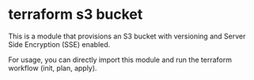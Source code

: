 # terraform s3 bucket
This is a module that provisions an S3 bucket with versioning and Server Side Encryption (SSE) enabled.

For usage, you can directly import this module and run the terraform workflow (init, plan, apply).